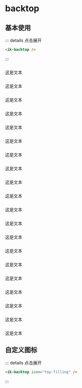 # backtop

## 基本使用

<!-- <ik-backtop /> -->

::: details 点击展开
```html
<ik-backtop />
```
:::

<p style="margin: 25px 0">这是文本</p>
<p style="margin: 25px 0">这是文本</p>
<p style="margin: 25px 0">这是文本</p>
<p style="margin: 25px 0">这是文本</p>
<p style="margin: 25px 0">这是文本</p>
<p style="margin: 25px 0">这是文本</p>
<p style="margin: 25px 0">这是文本</p>
<p style="margin: 25px 0">这是文本</p>
<p style="margin: 25px 0">这是文本</p>
<p style="margin: 25px 0">这是文本</p>
<p style="margin: 25px 0">这是文本</p>
<p style="margin: 25px 0">这是文本</p>
<p style="margin: 25px 0">这是文本</p>
<p style="margin: 25px 0">这是文本</p>
<p style="margin: 25px 0">这是文本</p>
<p style="margin: 25px 0">这是文本</p>
<p style="margin: 25px 0">这是文本</p>
<p style="margin: 25px 0">这是文本</p>
<p style="margin: 25px 0">这是文本</p>
<p style="margin: 25px 0">这是文本</p>

## 自定义图标

<ik-backtop icon="top-filling" />

::: details 点击展开
```html
<ik-backtop icon="top-filling" />
```
:::
